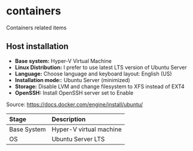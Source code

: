 # containers
Containers related items

## Host installation


- **Base system:** Hyper-V Virtual Machine
- **Linux Distribution:** I prefer to use latest LTS version of Ubuntu Server
- **Language:** Choose language and keyboard layout: English (US)
- **Installation mode:**: Ubuntu Server (minimized)
- **Storage:** Disable LVM and change filesystem to XFS instead of EXT4
- **OpenSSH:** Install OpenSSH server set to Enable

Source: https://docs.docker.com/engine/install/ubuntu/

| Stage | Description |
| :--- | :--- |
| Base System | Hyper-V virtual machine |
| OS | Ubuntu Server LTS |